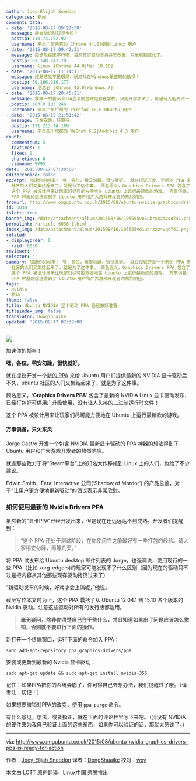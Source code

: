 ```yaml
---
author: Joey-Elijah Sneddon
categories: 新闻
comments_data:
- date: '2015-08-17 09:27:58'
  message: 能自动识别双显卡吗？
  postip: 110.73.152.92
  username: 来自广西来宾的 Chrome 44.0|GNU/Linux 用户
- date: '2015-08-17 09:42:31'
  message: 应该现在还不行吧，目前其实驱动本身并无改善，只是机制变化了。
  postip: 61.148.243.70
  username: linux [Chrome 44.0|Mac 10.10]
- date: '2015-08-17 11:14:11'
  message: 还是感觉不是很屌，玩游戏在Windows是正确的选择！
  postip: 39.166.210.177
  username: 浩浩君 [Chrome 42.0|Windows 7]
- date: '2015-08-17 20:46:21'
  message: 我唯一的装nviDIA显卡的台式电脑在学校，只能开学才试了，希望有人能先试一试，并发表一下感受^_^
  postip: 183.0.183.246
  username: 来自广东广州的 Firefox 40.0|Ubuntu 用户
- date: '2015-08-19 21:51:42'
  message: 正在安装，好期待
  postip: 171.213.14.109
  username: 来自四川成都的 WeChat 6.2|Android 4.3 用户
count:
  commentnum: 5
  favtimes: 1
  likes: 0
  sharetimes: 0
  viewnum: 9795
date: '2015-08-17 07:30:00'
editorchoice: false
excerpt: 加速你的帧率！ 嘿，各位，稍安勿躁，很快就好。 就在提议开发一个新的 PPA 来给 Ubuntu 用户们提供最新的 NVIDIA 显卡驱动后不久，ubuntu
  社区的人们又集结起来了，就是为了这件事。 顾名思义，Graphics Drivers PPA 包含了最新的 NVIDIA Linux 显卡驱动发布，已经打包好可供用户升级使用，没有让人头疼的二进制运行时文件！
  这个 PPA 被设计用来让玩家们尽可能方便地在 Ubuntu 上运行最新款的游戏。 万事俱备，只欠东风 Jorge Castro 开发一个包含 NVIDIA 最新显卡驱动的
  PPA 神器的想法得到了 Ubuntu 用户和广大游戏开发者的热烈响应。
fromurl: http://www.omgubuntu.co.uk/2015/08/ubuntu-nvidia-graphics-drivers-ppa-is-ready-for-action
id: 6038
islctt: true
banner_img: /data/attachment/album/201508/16/105605vo1ubrxxz4vqo741.png
permalink: /article-6038-1.html
index_img: /data/attachment/album/201508/16/105605vo1ubrxxz4vqo741.png.thumb.jpg
related:
- displayorder: 0
  raid: 6030
reviewer: ''
selector: ''
summary: 加速你的帧率！ 嘿，各位，稍安勿躁，很快就好。 就在提议开发一个新的 PPA 来给 Ubuntu 用户们提供最新的 NVIDIA 显卡驱动后不久，ubuntu
  社区的人们又集结起来了，就是为了这件事。 顾名思义，Graphics Drivers PPA 包含了最新的 NVIDIA Linux 显卡驱动发布，已经打包好可供用户升级使用，没有让人头疼的二进制运行时文件！
  这个 PPA 被设计用来让玩家们尽可能方便地在 Ubuntu 上运行最新款的游戏。 万事俱备，只欠东风 Jorge Castro 开发一个包含 NVIDIA 最新显卡驱动的
  PPA 神器的想法得到了 Ubuntu 用户和广大游戏开发者的热烈响应。
tags:
- Nvidia
- 驱动
thumb: false
title: Ubuntu NVIDIA 显卡驱动 PPA 已经做好准备
titleindex_img: false
translator: DongShuaike
updated: '2015-08-17 07:30:00'
---
```


![](/data/attachment/album/201508/16/105605vo1ubrxxz4vqo741.png)


加速你的帧率！


**嘿，各位，稍安勿躁，很快就好。**


就在提议开发一个[新的 PPA](/article-6030-1.html) 来给 Ubuntu 用户们提供最新的 NVIDIA 显卡驱动后不久，ubuntu 社区的人们又集结起来了，就是为了这件事。


顾名思义，‘**Graphics Drivers PPA**’ 包含了最新的 NVIDIA Linux 显卡驱动发布，已经打包好可供用户升级使用，没有让人头疼的二进制运行时文件！


这个 PPA 被设计用来让玩家们尽可能方便地在 Ubuntu 上运行最新款的游戏。


#### 万事俱备，只欠东风


Jorge Castro 开发一个包含 NVIDIA 最新显卡驱动的 PPA 神器的想法得到了 Ubuntu 用户和广大游戏开发者的热烈响应。


就连那些致力于将“Steam平台”上的知名大作移植到 Linux 上的人们，也给了不少建议。


Edwin Smith，Feral Interactive 公司(‘Shadow of Mordor’) 的产品总监，对于“让用户更方便地更新驱动”的倡议表示非常欣慰。


### 如何使用最新的 Nvidia Drivers PPA


虽然新的“显卡PPA”已经开发出来，但是现在还远远达不到成熟。开发者们提醒到：



> 
> “这个 PPA 还处于测试阶段，在你使用它之前最好有一些打包的经验。请大家稍安勿躁，再等几天。”
> 
> 
> 


将 PPA 试发布给 Ubuntu desktop 邮件列表的 Jorge，也强调说，使用现行的一些 PPA（比如 xorg-edgers)的玩家可能发现不了什么区别（因为现在的驱动只不过是把内容从其他那些现存驱动拷贝过来了）


“新驱动发布的时候，好戏才会上演呢，”他说。


截至写作本文时为止，这个 PPA 囊括了从 Ubuntu 12.04.1 到 15.10 各个版本的 Nvidia 驱动。注意这些驱动对所有的发行版都适用。



> 
> **毫无疑问，除非你清楚自己在干些什么，并且知道如果出了问题应该怎么撤销，否则就不要进行下面的操作。**
> 
> 
> 


新打开一个终端窗口，运行下面的命令加入 PPA：



```
sudo add-apt-repository ppa:graphics-drivers/ppa

```

安装或更新到最新的 Nvidia 显卡驱动：



```
sudo apt-get update && sudo apt-get install nvidia-355

```

记住：如果PPA把你的系统弄崩了，你可得自己去想办法，我们提醒过了哦。（译者注：切记！）


如果想要撤销对PPA的改变，使用 `ppa-purge` 命令。


有什么意见，想法，或者指正，就在下面的评论栏里写下来吧。（我没有 NVIDIA 的硬件来为我自己验证上面的这些东西，如果你可以验证的话，那就太感谢了。）




---


via: <http://www.omgubuntu.co.uk/2015/08/ubuntu-nvidia-graphics-drivers-ppa-is-ready-for-action>


作者：[Joey-Elijah Sneddon](https://plus.google.com/117485690627814051450/?rel=author) 译者：[DongShuaike](https://github.com/DongShuaike) 校对：[wxy](https://github.com/wxy)


本文由 [LCTT](https://github.com/LCTT/TranslateProject) 原创翻译，[Linux中国](http://linux.cn/) 荣誉推出